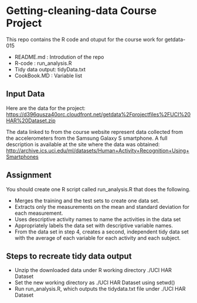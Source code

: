 # Getting-cleaning-data Course Project
   This repo contains the R code and otuput for the course work for getdata-015
   * README.md       : Introdution of the repo 
   * R-code          : run_analysis.R
   * Tidy data output: tidyData.txt
   * CookBook.MD     : Variable list
   
## Input Data 
Here are the data for the project: 
https://d396qusza40orc.cloudfront.net/getdata%2Fprojectfiles%2FUCI%20HAR%20Dataset.zip

The data linked to from the course website represent data collected from the accelerometers from the Samsung Galaxy S smartphone. A full description is available at the site where the data was obtained: 
http://archive.ics.uci.edu/ml/datasets/Human+Activity+Recognition+Using+Smartphones 

## Assignment 
You should create one R script called run_analysis.R that does the following.
* Merges the training and the test sets to create one data set.
* Extracts only the measurements on the mean and standard deviation for each measurement. 
* Uses descriptive activity names to name the activities in the data set
* Appropriately labels the data set with descriptive variable names. 
* From the data set in step 4, creates a second, independent tidy data set with the average of each variable for each activity and each subject.

## Steps to recreate tidy data output 
* Unzip the downloaded data under R working directory ./UCI HAR Dataset
* Set the new working directory as ./UCI HAR Dataset using setwd()
* Run run_analysis.R, which outputs the tidydata.txt file under ./UCI HAR Dataset



 

   
   
